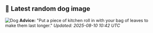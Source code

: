 ## 🐶 Latest random dog image
![Dog](https://images.dog.ceo/breeds/terrier-patterdale/Patterdale.jpg)
**Advice:** "Put a piece of kitchen roll in with your bag of leaves to make them last longer."
*Updated: 2025-08-10 10:42 UTC*
